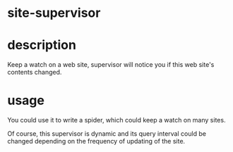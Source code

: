 site-supervisor
===============

# description
Keep a watch on a web site, supervisor will notice you if this web site's contents changed.

# usage
You could use it to write a spider, which could keep a watch on many sites. 

Of course, this supervisor is dynamic and its query interval could be changed depending on the frequency of updating of the site.
